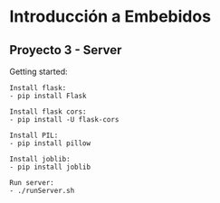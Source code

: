 # Introducción a Embebidos
## Proyecto 3 - Server

Getting started:

	Install flask:
	- pip install Flask

	Install flask cors:
	- pip install -U flask-cors

	Install PIL:
	- pip install pillow

	Install joblib:
	- pip install joblib

	Run server:
	- ./runServer.sh
